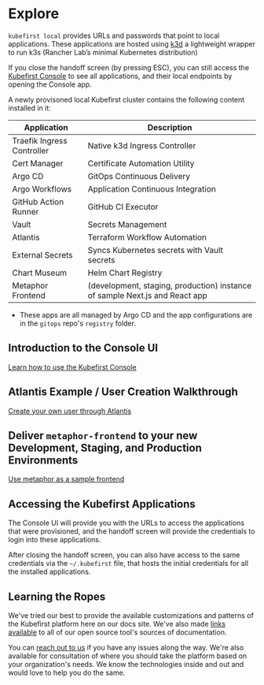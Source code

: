 # Explore

[//]: # (`todo: need new getting started video for github local`)

[//]: # (<iframe width="784" height="441" src="https://www.youtube.com/embed/KEUOaNMUqOM" title="YouTube video player" frameborder="0" allow="accelerometer; autoplay; clipboard-write; encrypted-media; gyroscope; picture-in-picture" allowfullscreen></iframe>)

`kubefirst local` provides URLs and passwords that point to local applications. These applications are hosted using [k3d](https://k3d.io) a lightweight wrapper to run k3s (Rancher Lab’s minimal Kubernetes distribution)

If you close the handoff screen (by pressing ESC), you can still access the [Kubefirst Console](https://kubefirst.localdev.me) to see all applications, and their local endpoints by opening the Console app.

A newly provisoned local Kubefirst cluster contains the following content installed in it:

| Application                  | Description                                                                 |
|------------------------------|-----------------------------------------------------------------------------|
| Traefik Ingress Controller   | Native k3d Ingress Controller                                               |
| Cert Manager                 | Certificate Automation Utility                                              |
| Argo CD                      | GitOps Continuous Delivery                                                  |
| Argo Workflows               | Application Continuous Integration                                          |
| GitHub Action Runner         | GitHub CI Executor                                                          |
| Vault                        | Secrets Management                                                          |
| Atlantis                     | Terraform Workflow Automation                                               |
| External Secrets             | Syncs Kubernetes secrets with Vault secrets                                 |
| Chart Museum                 | Helm Chart Registry                                                         |
| Metaphor Frontend            | (development, staging, production) instance of sample Next.js and React app |

- These apps are all managed by Argo CD and the app configurations are in the `gitops` repo's `registry` folder.

## Introduction to the Console UI

[Learn how to use the Kubefirst Console](../console.md)

## Atlantis Example / User Creation Walkthrough

[Create your own user through Atlantis](../user-creation.md)

## Deliver `metaphor-frontend` to your new Development, Staging, and Production Environments

[Use metaphor as a sample frontend](../metaphor.md)

## Accessing the Kubefirst Applications

The Console UI will provide you with the URLs to access the applications that were provisioned, and the handoff screen will provide the credentials to login into these applications.

After closing the handoff screen, you can also have access to the same credentials via the `~/.kubefirst` file, that hosts the initial credentials for all the installed applications.

## Learning the Ropes

We've tried our best to provide the available customizations and patterns of the Kubefirst platform here on our docs site. We've also made [links available](../../credit.md) to all of our open source tool's sources of documentation.

You can [reach out to us](../../../community/index.md) if you have any issues along the way. We're also available for consultation of where you should take the platform based on your organization's needs. We know the technologies inside and out and would love to help you do the same.
